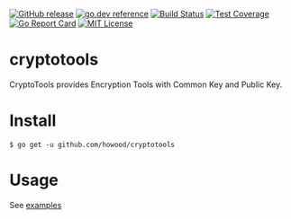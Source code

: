 
[![GitHub release](http://img.shields.io/github/release/howood/cryptotools.svg?style=flat-square)][release]
[![go.dev reference](https://img.shields.io/badge/go.dev-reference-007d9c?logo=go&logoColor=white&style=flat-square)](https://pkg.go.dev/github.com/howood/cryptotools)
[![Build Status](https://github.com/howood/cryptotools/actions/workflows/test.yml/badge.svg?branch=master)][actions]
[![Test Coverage](https://api.codeclimate.com/v1/badges/602d3da6bcbbadcbd255/test_coverage)](https://codeclimate.com/github/howood/cryptotools/test_coverage)
[![Go Report Card](https://goreportcard.com/badge/github.com/howood/cryptotools)](https://goreportcard.com/report/github.com/howood/cryptotools)
[![MIT License](http://img.shields.io/badge/license-MIT-blue.svg?style=flat-square)][license]

[release]: https://github.com/howood/cryptotools/releases
[actions]: https://github.com/howood/cryptotools/actions
[license]: https://github.com/howood/cryptotools/blob/master/LICENSE

# cryptotools

CryptoTools provides Encryption Tools with Common Key and Public Key.

# Install

```
$ go get -u github.com/howood/cryptotools
```

# Usage

See [examples](examples/)
